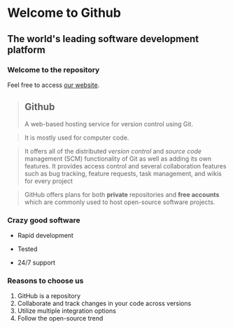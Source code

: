  Welcome to Github
==================

The world's leading software development platform
-------------------------------------------------

### Welcome to the repository

Feel free to access  [our website](https://github.com/).

> ## Github
>
> A web-based hosting service for version control using Git.
 
>It is mostly used for computer code.
 
>It offers all of the distributed *version control* and *source code* management (SCM) functionality of Git as well as adding its own features. It provides access control and several collaboration features such as bug tracking, feature requests, task management, and wikis for every project

>GitHub offers plans for both **private** repositories and **free accounts** which are commonly used to host open-source software projects.

### Crazy good software
* Rapid development
+ Tested
- 24/7 support

### Reasons to choose us
1. GitHub is a repository
2. Collaborate and track changes in your code across versions
3. Utilize multiple integration options
4. Follow the open-source trend